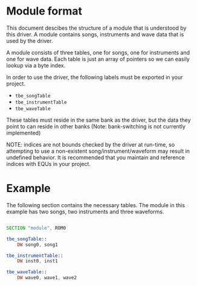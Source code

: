
# Module format

This document descibes the structure of a module that is understood by this
driver. A module contains songs, instruments and wave data that is used by
the driver.

A module consists of three tables, one for songs, one for instruments and one
for wave data. Each table is just an array of pointers so we can easily lookup
via a byte index.

In order to use the driver, the following labels must be exported in your project.
 * `tbe_songTable`
 * `tbe_instrumentTable`
 * `tbe_waveTable`

These tables must reside in the same bank as the driver, but the data they point
to can reside in other banks (Note: bank-switching is not currently implemented)
 
NOTE: indices are not bounds checked by the driver at run-time, so attempting to
use a non-existent song/instrument/waveform may result in undefined behavior. It
is recommended that you maintain and reference indices with EQUs in your project.

# Example

The following section contains the necessary tables. The module in this example
has two songs, two instruments and three waveforms.

```asm

SECTION "module", ROM0

tbe_songTable::
    DW song0, song1

tbe_instrumentTable::
    DW inst0, inst1

tbe_waveTable::
    DW wave0, wave1, wave2

```
